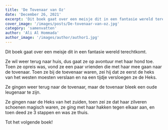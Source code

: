 ```yaml
---
title: 'De Tovenaar van Oz'
date: 'December 26, 2021'
excerpt: 'Dit boek gaat over een meisje dit in een fantasie wereld terechtkomt.'
cover_image: '/images/posts/De-tovenaar-van-oz.jpg'
category: 'samenvatten'
author: 'Ali Al Hommada'
author_image: '/images/author/author1.jpg'
---
```


Dit boek gaat over een meisje dit in een fantasie wereld terechtkomt.

Ze wil weer terug naar huis, dus gaat ze op avontuur met haar hond toe.
Toen ze opreis was, vond ze een paar vrienden die met haar mee gaan naar de tovenaar.
Toen ze bij de toevenaar waren, zei hij dat ze eerst de heks 
van het westen moesten verslaan en na een tijdje versloegen ze de Heks.

Ze gingen weer terug naar de tovenaar, maar de tovenaar bleek een oude leugenaar te zijn.

Ze gingen naar de Heks van het zuiden, toen zei ze dat haar zilveren schoenen magisch waren, ze ging met haar hakken tegen elkaar aan, en toen deed ze 3 stappen en was ze thuis. 

Tot het volgende boek!